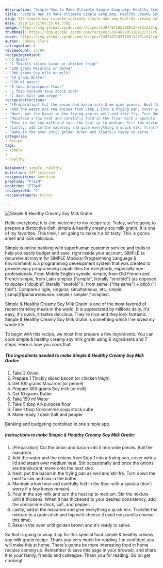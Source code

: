 ```yaml
---
description: "Simple Way to Make Ultimate Simple &amp;amp; Healthy Creamy Soy Milk Gratin"
title: "Simple Way to Make Ultimate Simple &amp;amp; Healthy Creamy Soy Milk Gratin"
slug: 577-simple-way-to-make-ultimate-simple-and-amp-healthy-creamy-soy-milk-gratin
date: 2020-12-31T09:55:01.779Z
image: https://img-global.cpcdn.com/recipes/5307487105318912/751x532cq70/simple-healthy-creamy-soy-milk-gratin-recipe-main-photo.jpg
thumbnail: https://img-global.cpcdn.com/recipes/5307487105318912/751x532cq70/simple-healthy-creamy-soy-milk-gratin-recipe-main-photo.jpg
cover: https://img-global.cpcdn.com/recipes/5307487105318912/751x532cq70/simple-healthy-creamy-soy-milk-gratin-recipe-main-photo.jpg
author: Johnny Clark
ratingvalue: 4
reviewcount: 35794
recipeingredient:
- "2 Onion"
- "1 Thickly sliced bacon or chicken thigh"
- "100 grams Macaroni or penne"
- "300 grams Soy milk or milk"
- "10 grams Butter"
- "150 ml Water"
- "5 tbsp Allpurpose flour"
- "1 tbsp Consomm soup stock cube"
- "1 dash Salt and pepper"
recipeinstructions:
- "[Preparation] Cut the onion and bacon into 5 mm wide pieces. Boil the macaroni."
- "Add the water and the onions from Step 1 into a frying pan, cover with a lid and steam over medium heat. Stir occasionally and once the onions are translucent, move onto the next step."
- "Next, put the bacon in the frying pan as well and stir-fry. Turn down the heat to low and mix in the butter."
- "Maintain a low heat and carefully fold in the flour with a spatula (don&#39;t worry if a few lumps remain)."
- "Pour in the soy milk and turn the heat up to medium. Stir the mixture until it thickens. When it has thickened to your desired consistency, add the consommé stock, salt, and pepper."
- "Lastly, add in the macaroni and give everything a quick mix. Transfer the mixture to a gratin dish and top with cheese (I used mozzarella cheese this time)."
- "Bake in the oven until golden brown and it&#39;s ready to serve."
categories:
- Recipe
tags:
- simple
- 
- healthy

katakunci: simple  healthy 
nutrition: 247 calories
recipecuisine: American
preptime: "PT12M"
cooktime: "PT34M"
recipeyield: "4"
recipecategory: Dinner

---
```



![Simple &amp; Healthy Creamy Soy Milk Gratin](https://img-global.cpcdn.com/recipes/5307487105318912/751x532cq70/simple-healthy-creamy-soy-milk-gratin-recipe-main-photo.jpg)

Hello everybody, it is Jim, welcome to my recipe site. Today, we're going to prepare a distinctive dish, simple &amp; healthy creamy soy milk gratin. It is one of my favorites. This time, I am going to make it a bit tasty. This is gonna smell and look delicious.

Simple is online banking with superhuman customer service and tools to help you easily budget and save, right inside your account. SiMPLE (a recursive acronym for SiMPLE Modular Programming Language &amp; Environment) is a programming development system that was created to provide easy programming capabilities for everybody, especially non-professionals. From Middle English symple, simple, from Old French and French simple, from Latin simplex (&#34;simple&#34;, literally &#34;onefold&#34;) (as opposed to duplex (&#34;double&#34;, literally &#34;twofold&#34;)), from semel (&#34;the same&#34;) + plicō (&#34;I fold&#34;). Compare single, singular, simultaneous, etc. simple [ˈsɪmpl]Прилагательное. simple / simpler / simplest.

Simple &amp; Healthy Creamy Soy Milk Gratin is one of the most favored of recent trending meals in the world. It is appreciated by millions daily. It's easy, it's quick, it tastes delicious. They're nice and they look fantastic. Simple &amp; Healthy Creamy Soy Milk Gratin is something which I've loved my whole life.


To begin with this recipe, we must first prepare a few ingredients. You can cook simple &amp; healthy creamy soy milk gratin using 9 ingredients and 7 steps. Here is how you cook that.

<!--inarticleads1-->

##### The ingredients needed to make Simple &amp; Healthy Creamy Soy Milk Gratin:

1. Take 2 Onion
1. Prepare 1 Thickly sliced bacon (or chicken thigh)
1. Get 100 grams Macaroni (or penne)
1. Prepare 300 grams Soy milk (or milk)
1. Get 10 grams Butter
1. Take 150 ml Water
1. Take 5 tbsp All-purpose flour
1. Take 1 tbsp Consommé soup stock cube
1. Make ready 1 dash Salt and pepper


Banking and budgeting combined in one simple app. 

<!--inarticleads2-->

##### Instructions to make Simple &amp; Healthy Creamy Soy Milk Gratin:

1. [Preparation] Cut the onion and bacon into 5 mm wide pieces. Boil the macaroni.
1. Add the water and the onions from Step 1 into a frying pan, cover with a lid and steam over medium heat. Stir occasionally and once the onions are translucent, move onto the next step.
1. Next, put the bacon in the frying pan as well and stir-fry. Turn down the heat to low and mix in the butter.
1. Maintain a low heat and carefully fold in the flour with a spatula (don&#39;t worry if a few lumps remain).
1. Pour in the soy milk and turn the heat up to medium. Stir the mixture until it thickens. When it has thickened to your desired consistency, add the consommé stock, salt, and pepper.
1. Lastly, add in the macaroni and give everything a quick mix. Transfer the mixture to a gratin dish and top with cheese (I used mozzarella cheese this time).
1. Bake in the oven until golden brown and it&#39;s ready to serve.




So that is going to wrap it up for this special food simple &amp; healthy creamy soy milk gratin recipe. Thank you very much for reading. I'm confident you will make this at home. There's gonna be more interesting food in home recipes coming up. Remember to save this page in your browser, and share it to your family, friends and colleague. Thank you for reading. Go on get cooking!
